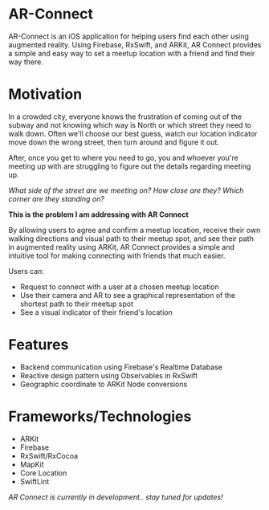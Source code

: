 AR-Connect
======

AR-Connect is an iOS application for helping users find each other using augmented reality. Using Firebase, RxSwift, and ARKit, AR Connect provides a simple and easy way to set a meetup location with a friend and find their way there.

Motivation
======

In a crowded city, everyone knows the frustration of coming out of the subway and not knowing which way is North or which street they need to walk down. Often we'll choose our best guess, watch our location indicator move down the wrong street, then turn around and figure it out.

After, once you get to where you need to go, you and whoever you're meeting up with are struggling to figure out the details regarding meeting up.

*What side of the street are we meeting on?*
*How close are they?*
*Which corner are they standing on?*

**This is the problem I am addressing with AR Connect**

By allowing users to agree and confirm a meetup location, receive their own walking directions and visual path to their meetup spot, and see their path in augmented reality using ARKit, AR Connect provides a simple and intuitive tool for making connecting with friends that much easier.

Users can:
* Request to connect with a user at a chosen meetup location
* Use their camera and AR to see a graphical representation of the shortest path to their meetup spot
* See a visual indicator of their friend's location

Features
======
* Backend communication using Firebase's Realtime Database
* Reactive design pattern using Observables in RxSwift
* Geographic coordinate to ARKit Node conversions

Frameworks/Technologies
======
* ARKit
* Firebase
* RxSwift/RxCocoa
* MapKit
* Core Location
* SwiftLint

*AR Connect is currently in development.. stay tuned for updates!*
